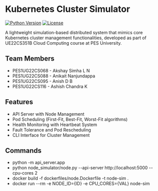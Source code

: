 # Kubernetes Cluster Simulator

[![Python Version](https://img.shields.io/badge/python-3.8%2B-blue)](https://www.python.org/)
[![License](https://img.shields.io/badge/license-MIT-green)](LICENSE)

A lightweight simulation-based distributed system that mimics core Kubernetes cluster management functionalities, developed as part of UE22CS351B Cloud Computing course at PES University.

## Team Members
- PES1UG22CS068 - Akshay Simha L N
- PES1UG22CS088 - Anikait Nanjundappa 
- PES1UG22CS095 - Anish D B
- PES1UG22CS116 - Ashish Chandra K

## Features
- API Server with Node Management
- Pod Scheduling (First-Fit, Best-Fit, Worst-Fit algorithms)
- Health Monitoring with Heartbeat System
- Fault Tolerance and Pod Rescheduling
- CLI Interface for Cluster Management

## Commands
- python -m api_server.app
- python node_simulator/node.py --api-server http://localhost:5000 --cpu-cores 2
- docker build -f dockerfiles/node.Dockerfile -t node-sim .
- docker run --rm -e NODE_ID={ID} -e CPU_CORES={VAL} node-sim

  
